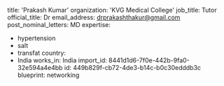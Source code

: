 title: 'Prakash Kumar'
organization: 'KVG Medical College'
job_title: Tutor
official_title: Dr
email_address: drprakashthakur@gmail.com
post_nominal_letters: MD
expertise:
  - hypertension
  - salt
  - transfat
country:
  - India
works_in: India
import_id: 8441d1d6-7f0e-442b-9fa0-32e594a4e4bb
id: 449b829f-cb72-4de3-b14c-b0c30edddb3c
blueprint: networking
